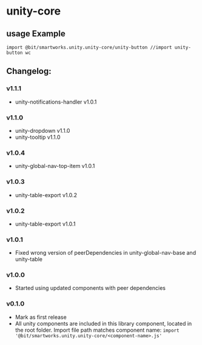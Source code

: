 # unity-core

## usage Example
`import @bit/smartworks.unity.unity-core/unity-button //import unity-button wc`

## Changelog:

### v1.1.1
- unity-notifications-handler v1.0.1

### v1.1.0
- unity-dropdown v1.1.0
- unity-tooltip v1.1.0

### v1.0.4
- unity-global-nav-top-item v1.0.1

### v1.0.3
- unity-table-export v1.0.2

### v1.0.2
- unity-table-export v1.0.1

### v1.0.1
- Fixed wrong version of peerDependencies in unity-global-nav-base and unity-table

### v1.0.0
- Started using updated components with peer dependencies

### v0.1.0
- Mark as first release
- All unity components are included in this library component, located in the root folder. Import file path matches component name:
`import '@bit/smartworks.unity.unity-core/<component-name>.js'`
